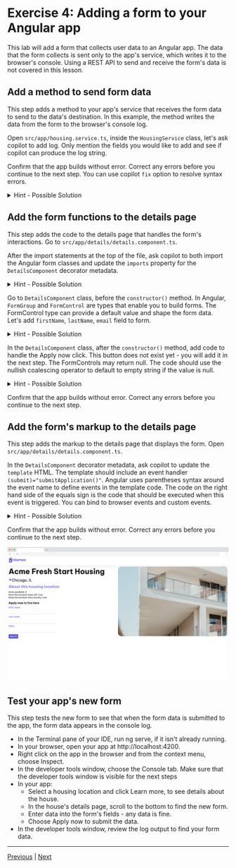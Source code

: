 
# Exercise 4: Adding a form to your Angular app

This lab will add a form that collects user data to an Angular app. The data that the form collects is sent only to the app's service, which writes it to the browser's console. Using a REST API to send and receive the form's data is not covered in this lesson.

## Add a method to send form data

This step adds a method to your app's service that receives the form data to send to the data's destination. In this example, the method writes the data from the form to the browser's console log.

Open `src/app/housing.service.ts`, inside the `HousingService` class, let's ask copilot to add log. Only mention the fields you would like to add and see if copilot can produce the log string. 

Confirm that the app builds without error. Correct any errors before you continue to the next step. You can use copilot `fix` option to resolve syntax errors.

<details>
  <summary>Hint - Possible Solution</summary>

```
// Submit method in src/app/housing.service.ts
submitApplication(firstName: string, lastName: string, email: string) {
    console.log(
      `Homes application received: firstName: ${firstName}, lastName: ${lastName}, email: ${email}.`,
    );
  }
```

</details>

## Add the form functions to the details page

This step adds the code to the details page that handles the form's interactions. Go to `src/app/details/details.component.ts`.

After the import statements at the top of the file, ask copilot to both import the Angular form classes and update the `imports` property for the `DetailsComponent` decorator metadata.

<details>
  <summary>Hint - Possible Solution</summary>

```
// imports directive in src/app/details/details.component.ts
import {Component, inject} from '@angular/core';
import {CommonModule} from '@angular/common';
import {ActivatedRoute} from '@angular/router';
import {HousingService} from '../housing.service';
import {HousingLocation} from '../housinglocation';
import {FormControl, FormGroup, ReactiveFormsModule} from '@angular/forms';
@Component({
  selector: 'app-details',
  imports: [CommonModule, ReactiveFormsModule],
  template: `
    <article>
      <img
        class="listing-photo"
        [src]="housingLocation?.photo"
        alt="Exterior photo of {{ housingLocation?.name }}"
        crossorigin
      />
      <section class="listing-description">
        <h2 class="listing-heading">{{ housingLocation?.name }}</h2>
        <p class="listing-location">{{ housingLocation?.city }}, {{ housingLocation?.state }}</p>
      </section>
      <section class="listing-features">
        <h2 class="section-heading">About this housing location</h2>
        <ul>
          <li>Units available: {{ housingLocation?.availableUnits }}</li>
          <li>Does this location have wifi: {{ housingLocation?.wifi }}</li>
          <li>Does this location have laundry: {{ housingLocation?.laundry }}</li>
        </ul>
      </section>
      <section class="listing-apply">
        <h2 class="section-heading">Apply now to live here</h2>
        <form [formGroup]="applyForm" (submit)="submitApplication()">
          <label for="first-name">First Name</label>
          <input id="first-name" type="text" formControlName="firstName" />
          <label for="last-name">Last Name</label>
          <input id="last-name" type="text" formControlName="lastName" />
          <label for="email">Email</label>
          <input id="email" type="email" formControlName="email" />
          <button type="submit" class="primary">Apply now</button>
        </form>
      </section>
    </article>
  `,
  styleUrls: ['./details.component.css'],
})
export class DetailsComponent {
  route: ActivatedRoute = inject(ActivatedRoute);
  housingService = inject(HousingService);
  housingLocation: HousingLocation | undefined;
  applyForm = new FormGroup({
    firstName: new FormControl(''),
    lastName: new FormControl(''),
    email: new FormControl(''),
  });
  constructor() {
    const housingLocationId = parseInt(this.route.snapshot.params['id'], 10);
    this.housingLocation = this.housingService.getHousingLocationById(housingLocationId);
  }
  submitApplication() {
    this.housingService.submitApplication(
      this.applyForm.value.firstName ?? '',
      this.applyForm.value.lastName ?? '',
      this.applyForm.value.email ?? '',
    );
  }
}

```

</details>

Go to `DetailsComponent` class, before the `constructor()` method. In Angular, `FormGroup` and `FormControl` are types that enable you to build forms. The FormControl type can provide a default value and shape the form data. Let's add `firstName`, `lastName`, `email` field to form.

<details>
  <summary>Hint - Possible Solution</summary>

```
// template directive in src/app/details/details.component.ts
export class DetailsComponent {
  route: ActivatedRoute = inject(ActivatedRoute);
  housingService = inject(HousingService);
  housingLocation: HousingLocation | undefined;
  applyForm = new FormGroup({
    firstName: new FormControl(''),
    lastName: new FormControl(''),
    email: new FormControl(''),
  });
}
```

</details>

In the `DetailsComponent` class, after the `constructor()` method, add code to handle the Apply now click. This button does not exist yet - you will add it in the next step. The FormControls may return null. The code should use the nullish coalescing operator to default to empty string if the value is null.

<details>
  <summary>Hint - Possible Solution</summary>

```
export class DetailsComponent {
  route: ActivatedRoute = inject(ActivatedRoute);
  housingService = inject(HousingService);
  housingLocation: HousingLocation | undefined;
  applyForm = new FormGroup({
    firstName: new FormControl(''),
    lastName: new FormControl(''),
    email: new FormControl(''),
  });
  constructor() {
    const housingLocationId = parseInt(this.route.snapshot.params['id'], 10);
    this.housingLocation = this.housingService.getHousingLocationById(housingLocationId);
  }
  submitApplication() {
    this.housingService.submitApplication(
      this.applyForm.value.firstName ?? '',
      this.applyForm.value.lastName ?? '',
      this.applyForm.value.email ?? '',
    );
  }
}
```

</details>

Confirm that the app builds without error. Correct any errors before you continue to the next step.

## Add the form's markup to the details page

This step adds the markup to the details page that displays the form. Open `src/app/details/details.component.ts`. 

In the `DetailsComponent` decorator metadata, ask copilot to update the `template` HTML. The template should include an event handler `(submit)="submitApplication()"`. Angular uses parentheses syntax around the event name to define events in the template code. The code on the right hand side of the equals sign is the code that should be executed when this event is triggered. You can bind to browser events and custom events.

<details>
  <summary>Hint - Possible Solution</summary>
  
```
// template directive in src/app/details/details.component.ts
<article>
    <img
      class="listing-photo"
      [src]="housingLocation?.photo"
      alt="Exterior photo of {{ housingLocation?.name }}"
      crossorigin
    />
    <section class="listing-description">
      <h2 class="listing-heading">{{ housingLocation?.name }}</h2>
      <p class="listing-location">{{ housingLocation?.city }}, {{ housingLocation?.state }}</p>
    </section>
    <section class="listing-features">
      <h2 class="section-heading">About this housing location</h2>
      <ul>
        <li>Units available: {{ housingLocation?.availableUnits }}</li>
        <li>Does this location have wifi: {{ housingLocation?.wifi }}</li>
        <li>Does this location have laundry: {{ housingLocation?.laundry }}</li>
      </ul>
    </section>
    <section class="listing-apply">
      <h2 class="section-heading">Apply now to live here</h2>
      <form [formGroup]="applyForm" (submit)="submitApplication()">
        <label for="first-name">First Name</label>
        <input id="first-name" type="text" formControlName="firstName" />
        <label for="last-name">Last Name</label>
        <input id="last-name" type="text" formControlName="lastName" />
        <label for="email">Email</label>
        <input id="email" type="email" formControlName="email" />
        <button type="submit" class="primary">Apply now</button>
      </form>
    </section>
  </article>
`,
styleUrls: ['./details.component.css'],
```

</details>

Confirm that the app builds without error. Correct any errors before you continue to the next step.

![alt text](imgs/exec7-app.png)

## Test your app's new form

This step tests the new form to see that when the form data is submitted to the app, the form data appears in the console log.

- In the Terminal pane of your IDE, run ng serve, if it isn't already running.
- In your browser, open your app at http://localhost:4200.
- Right click on the app in the browser and from the context menu, choose Inspect.
- In the developer tools window, choose the Console tab. Make sure that the developer tools window is visible for the next steps
- In your app:
  * Select a housing location and click Learn more, to see details about the house.
  * In the house's details page, scroll to the bottom to find the new form.
  * Enter data into the form's fields - any data is fine.
  * Choose Apply now to submit the data.
- In the developer tools window, review the log output to find your form data.

---------------
[Previous](./exercise-3.md) | [Next](./exercise-5.md)
